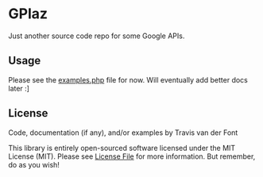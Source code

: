 GPlaz
===

Just another source code repo for some Google APIs.

## Usage

Please see the [examples.php](examples.php ) file for now. Will eventually add better docs later :]

## License

Code, documentation (if any), and/or examples by Travis van der Font

This library is entirely open-sourced software licensed under the MIT License (MIT). Please see [License File](LICENSE) for more information. But remember, do as you wish!
